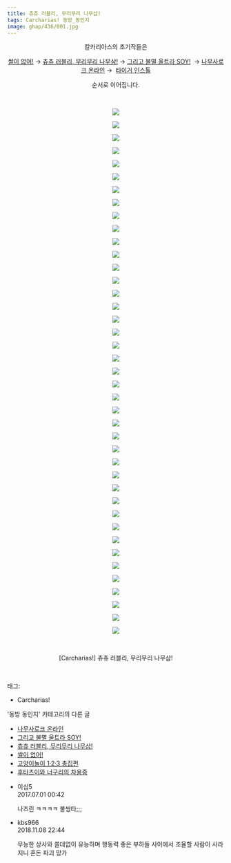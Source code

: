 ```yaml
---
title: 츄츄 러블리, 무리무리 나무삼!
tags: Carcharias! 동방_동인지
image: ghap/436/001.jpg
---
```

<div class="article">
<p style="text-align: center; clear: none; float: none;">칼카리아스의 초기작들은</p>
<p style="text-align: center; clear: none; float: none;"><a href="http://ghaptouhou.tistory.com/435" target="_blank">쌀이 없어!</a> → <a href="http://ghaptouhou.tistory.com/436" target="_blank">츄츄 러블리, 무리무리 나무삼!</a> → <a href="http://ghaptouhou.tistory.com/437" target="_blank">그리고 불멸 울트라 SOY!</a>  → <a href="http://ghaptouhou.tistory.com/438" target="_blank">나무사로크 온라인</a> →  <a href="http://ghaptouhou.tistory.com/439" target="_blank">타이거 인스톨</a></p>
<p style="text-align: center; clear: none; float: none;">순서로 이어집니다.</p>
<p style="text-align: center; clear: none; float: none;"><br/></p>
<p style="text-align: center; clear: none; float: none;"><img src="{{ site.nasurl }}/ghap/436/001.jpg"/></p>
<p style="text-align: center; clear: none; float: none;"><img src="{{ site.nasurl }}/ghap/436/002.jpg"/></p>
<p style="text-align: center; clear: none; float: none;"><img src="{{ site.nasurl }}/ghap/436/003.jpg"/></p>
<p style="text-align: center; clear: none; float: none;"><img src="{{ site.nasurl }}/ghap/436/004.jpg"/></p>
<p style="text-align: center; clear: none; float: none;"><img src="{{ site.nasurl }}/ghap/436/005.jpg"/></p>
<p style="text-align: center; clear: none; float: none;"><img src="{{ site.nasurl }}/ghap/436/006.jpg"/></p>
<p style="text-align: center; clear: none; float: none;"><img src="{{ site.nasurl }}/ghap/436/007.jpg"/></p>
<p style="text-align: center; clear: none; float: none;"><img src="{{ site.nasurl }}/ghap/436/008.jpg"/></p>
<p style="text-align: center; clear: none; float: none;"><img src="{{ site.nasurl }}/ghap/436/009.jpg"/></p>
<p style="text-align: center; clear: none; float: none;"><img src="{{ site.nasurl }}/ghap/436/010.jpg"/></p>
<p style="text-align: center; clear: none; float: none;"><img src="{{ site.nasurl }}/ghap/436/011.jpg"/></p>
<p style="text-align: center; clear: none; float: none;"><img src="{{ site.nasurl }}/ghap/436/012.jpg"/></p>
<p style="text-align: center; clear: none; float: none;"><img src="{{ site.nasurl }}/ghap/436/013.jpg"/></p>
<p style="text-align: center; clear: none; float: none;"><img src="{{ site.nasurl }}/ghap/436/014.jpg"/></p>
<p style="text-align: center; clear: none; float: none;"><img src="{{ site.nasurl }}/ghap/436/015.jpg"/></p>
<p style="text-align: center; clear: none; float: none;"><img src="{{ site.nasurl }}/ghap/436/016.jpg"/></p>
<p style="text-align: center; clear: none; float: none;"><img src="{{ site.nasurl }}/ghap/436/017.jpg"/></p>
<p style="text-align: center; clear: none; float: none;"><img src="{{ site.nasurl }}/ghap/436/018.jpg"/></p>
<p style="text-align: center; clear: none; float: none;"><img src="{{ site.nasurl }}/ghap/436/019.jpg"/></p>
<p style="text-align: center; clear: none; float: none;"><img src="{{ site.nasurl }}/ghap/436/020.jpg"/></p>
<p style="text-align: center; clear: none; float: none;"><img src="{{ site.nasurl }}/ghap/436/021.jpg"/></p>
<p style="text-align: center; clear: none; float: none;"><img src="{{ site.nasurl }}/ghap/436/022.jpg"/></p>
<p style="text-align: center; clear: none; float: none;"><img src="{{ site.nasurl }}/ghap/436/023.jpg"/></p>
<p style="text-align: center; clear: none; float: none;"><img src="{{ site.nasurl }}/ghap/436/024.jpg"/></p>
<p style="text-align: center; clear: none; float: none;"><img src="{{ site.nasurl }}/ghap/436/025.jpg"/></p>
<p style="text-align: center; clear: none; float: none;"><img src="{{ site.nasurl }}/ghap/436/026.jpg"/></p>
<p style="text-align: center; clear: none; float: none;"><img src="{{ site.nasurl }}/ghap/436/027.jpg"/></p>
<p style="text-align: center; clear: none; float: none;"><img src="{{ site.nasurl }}/ghap/436/028.jpg"/></p>
<p style="text-align: center; clear: none; float: none;"><img src="{{ site.nasurl }}/ghap/436/029.jpg"/></p>
<p style="text-align: center; clear: none; float: none;"><img src="{{ site.nasurl }}/ghap/436/030.jpg"/></p>
<p style="text-align: center; clear: none; float: none;"><img src="{{ site.nasurl }}/ghap/436/031.jpg"/></p>
<p style="text-align: center; clear: none; float: none;"><img src="{{ site.nasurl }}/ghap/436/032.jpg"/></p>
<p style="text-align: center; clear: none; float: none;"><img src="{{ site.nasurl }}/ghap/436/033.jpg"/></p>
<p style="text-align: center; clear: none; float: none;"><img src="{{ site.nasurl }}/ghap/436/034.jpg"/></p>
<p style="text-align: center; clear: none; float: none;"><img src="{{ site.nasurl }}/ghap/436/035.jpg"/></p>
<p style="text-align: center; clear: none; float: none;"><img src="{{ site.nasurl }}/ghap/436/036.jpg"/></p>
<p style="text-align: center; clear: none; float: none;"><img src="{{ site.nasurl }}/ghap/436/037.jpg"/></p>
<p style="text-align: center; clear: none; float: none;"><img src="{{ site.nasurl }}/ghap/436/038.jpg"/></p>
<p style="text-align: center; clear: none; float: none;"><img src="{{ site.nasurl }}/ghap/436/039.jpg"/></p>
<p style="text-align: center; clear: none; float: none;"><img src="{{ site.nasurl }}/ghap/436/040.jpg"/></p>
<p style="text-align: center; clear: none; float: none;"><img src="{{ site.nasurl }}/ghap/436/041.jpg"/></p>
<p style="text-align: center; clear: none; float: none;"><br/></p>
<p style="text-align: center; clear: none; float: none;">[Carcharias!] 츄츄 러블리, 무리무리 나무삼!</p>
<p><br/></p>
</div><div class="tagTrail">
<p>태그: </p>
<ul>
<li>Carcharias!</li>
</ul>
</div><div class="another">
<p>'동방 동인지' 카테고리의 다른 글</p>
<ul>
<li><a href="/2016-06-21-ghap_438">나무사로크 온라인</a></li>
<li><a href="/2016-06-21-ghap_437">그리고 불멸 울트라 SOY!</a></li>
<li><a href="/2016-06-21-ghap_436">츄츄 러블리, 무리무리 나무삼!</a></li>
<li><a href="/2016-06-21-ghap_435">쌀이 없어!</a></li>
<li><a href="/2016-06-21-ghap_434">고양이놀이 1·2·3 총집편</a></li>
<li><a href="/2016-06-21-ghap_433">후타츠이와 너구리의 차용증</a></li>
</ul>
</div><div class="cb_module cb_fluid">
<div class="cb_wrt cb_profile">
<div class="comment">
<ul>
<li class="cb_thumb_off" id="comment15026419">
<div class="cb_comment_area">
<div class="cb_info_area">
<div class="cb_section">
<span class="cb_nick_name">이십5</span>
</div>
<div class="cb_section">
<span class="cb_date">2017.07.01 00:42 </span>
</div>
</div>
<div class="cb_dsc_comment">
<p class="cb_dsc">
											나즈린 ㅋㅋㅋㅋ 불쌍타;;;
										</p>
</div>
</div></li>
<li class="cb_thumb_off" id="comment15370091">
<div class="cb_comment_area">
<div class="cb_info_area">
<div class="cb_section">
<span class="cb_nick_name">kbs966</span>
</div>
<div class="cb_section">
<span class="cb_date">2018.11.08 22:44 </span>
</div>
</div>
<div class="cb_dsc_comment">
<p class="cb_dsc">
											무능한 상사와 쓸데없이 유능하며 행동력 좋은 부하들 사이에서 조율할 사람이 사라지니 혼돈 파괴 망가
										</p>
</div>
</div></li>
</ul>
</div>
</div><!-- commentList close -->
</div>